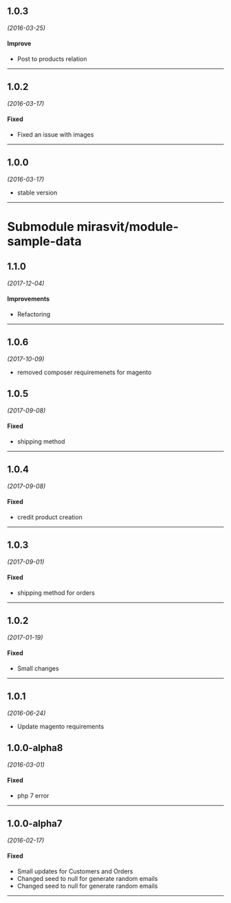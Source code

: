 

## 1.0.3
*(2016-03-25)*

#### Improve
* Post to products relation

---

## 1.0.2
*(2016-03-17)*

#### Fixed
* Fixed an issue with images

---

## 1.0.0
*(2016-03-17)* 

* stable version

------
# Submodule mirasvit/module-sample-data

## 1.1.0
*(2017-12-04)*

#### Improvements
* Refactoring

---

## 1.0.6
*(2017-10-09)* 

* removed composer requiremenets for magento

## 1.0.5
*(2017-09-08)*

#### Fixed
* shipping method

---

## 1.0.4
*(2017-09-08)*

#### Fixed
* credit product creation

---

## 1.0.3
*(2017-09-01)*

#### Fixed
* shipping method for orders

---

## 1.0.2
*(2017-01-19)*

#### Fixed
* Small changes

---

## 1.0.1
*(2016-06-24)*

* Update magento requirements

## 1.0.0-alpha8
*(2016-03-01)*

#### Fixed
* php 7 error

---

## 1.0.0-alpha7
*(2016-02-17)*

#### Fixed
* Small updates for Customers and Orders
* Changed seed to null for generate random emails
* Changed seed to null for generate random emails

---

